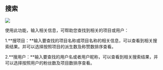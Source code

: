 ## 搜索

![](/CSDN_Code/code_support/blob/master/images/FAQ_1_3_1.jpg)


使用此功能，输入相关信息，可帮助您查找到相关的项目或用户：


1.**搜项目：**输入要查找的项目名称或项目名称的相关信息，可以查看到相关搜索结果。并可以选择按照项目的派生数及称赞数排序查看。


2.**搜用户：**输入要查找的用户名或者用户昵称，可以查看到相关搜索结果，并可以选择按照用户的粉丝数及项目数排序查看。